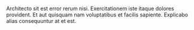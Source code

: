 Architecto sit est error rerum nisi. Exercitationem iste itaque dolores provident. Et aut quisquam nam voluptatibus et facilis sapiente. Explicabo alias consequuntur at et est.